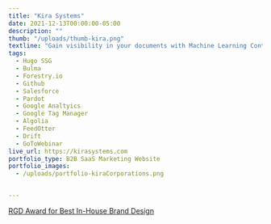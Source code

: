 ```yaml
---
title: "Kira Systems"
date: 2021-12-13T00:00:00-05:00
description: ""
thumb: "/uploads/thumb-kira.png"
textline: "Gain visibility in your documents with Machine Learning Contract Analysis Software."
tags:
  - Hugo SSG
  - Bulma
  - Forestry.io
  - Github
  - Salesforce
  - Pardot
  - Google Analtyics
  - Google Tag Manager
  - Algolia
  - FeedOtter
  - Drift
  - GoToWebinar
live_url: https://kirasystems.com
portfolio_type: B2B SaaS Marketing Website
portfolio_images:
  - /uploads/portfolio-kiraCorporations.png


---
```


[RGD Award for Best In-House Brand Design](https://www.rgd.ca/2021/08/17/kiras-in-house-team-develops-a-new-brand-system-to-apply-the-revamped-identity-by-jacknife.php)

